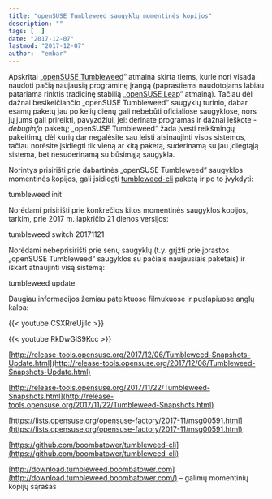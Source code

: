 ```yaml
---
title: "openSUSE Tumbleweed saugyklų momentinės kopijos"
description: ""
tags: [  ]
date: "2017-12-07"
lastmod: "2017-12-07"
author:  "embar"
---
```

Apskritai „[openSUSE Tumbleweed](https://software.opensuse.org/distributions/tumbleweed)“ atmaina skirta tiems, kurie nori visada naudoti pačią naujausią programinę įrangą (paprastiems naudotojams labiau patariama rinktis tradicinę stabilią „[openSUSE Leap](https://software.opensuse.org/distributions/leap)“ atmainą). Tačiau dėl dažnai besikeičiančio „openSUSE Tumbleweed“ saugyklų turinio, dabar esamų paketų jau po kelių dienų gali nebebūti oficialiose saugyklose, nors jų jums gali prireikti, pavyzdžiui, jei: derinate programas ir dažnai ieškote _\-debuginfo_ paketų; „openSUSE Tumbleweed“ žada įvesti reikšmingų pakeitimų, dėl kurių dar negalėsite sau leisti atsinaujinti visos sistemos, tačiau norėsite įsidiegti tik vieną ar kitą paketą, suderinamą su jau įdiegtąją sistema, bet nesuderinamą su būsimąją saugykla.

Norintys prisirišti prie dabartinės „openSUSE Tumbleweed“ saugyklos momentinės kopijos, gali įsidiegti [tumbleweed-cli](https://software.opensuse.org/package/tumbleweed-cli?search_term=tumbleweed-cli) paketą ir po to įvykdyti:

tumbleweed init

Norėdami prisirišti prie konkrečios kitos momentinės saugyklos kopijos, tarkim, prie 2017 m. lapkričio 21 dienos versijos:

tumbleweed switch 20171121

Norėdami nebeprisirišti prie senų saugyklų (t.y. grįžti prie įprastos „openSUSE Tumbleweed“ saugyklos su pačiais naujausiais paketais) ir iškart atnaujinti visą sistemą:

tumbleweed update

Daugiau informacijos žemiau pateiktuose filmukuose ir puslapiuose anglų kalba:

{{< youtube CSXRreUjiIc >}}

{{< youtube RkDwGiS9Kcc >}}

[http://release-tools.opensuse.org/2017/12/06/Tumbleweed-Snapshots-Update.html](http://release-tools.opensuse.org/2017/12/06/Tumbleweed-Snapshots-Update.html)

[http://release-tools.opensuse.org/2017/11/22/Tumbleweed-Snapshots.html](http://release-tools.opensuse.org/2017/11/22/Tumbleweed-Snapshots.html)

[https://lists.opensuse.org/opensuse-factory/2017-11/msg00591.html](https://lists.opensuse.org/opensuse-factory/2017-11/msg00591.html)

[https://github.com/boombatower/tumbleweed-cli](https://github.com/boombatower/tumbleweed-cli)

[http://download.tumbleweed.boombatower.com](http://download.tumbleweed.boombatower.com/) – galimų momentinių kopijų sąrašas

